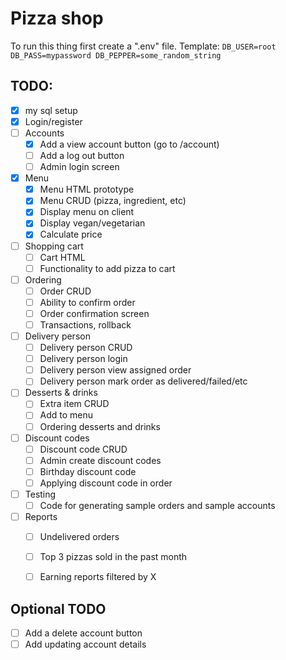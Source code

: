 # Pizza shop

To run this thing first create a ".env" file.
Template:
`
DB_USER=root
DB_PASS=mypassword
DB_PEPPER=some_random_string
`



## TODO:

- [x] my sql setup
- [x] Login/register
- [ ] Accounts
    - [x] Add a view account button (go to /account)
    - [ ] Add a log out button
    - [ ] Admin login screen
- [x] Menu
    - [x] Menu HTML prototype
    - [x] Menu CRUD (pizza, ingredient, etc)
    - [x] Display menu on client
    - [x] Display vegan/vegetarian
    - [x] Calculate price
- [ ] Shopping cart
    - [ ] Cart HTML
    - [ ] Functionality to add pizza to cart
- [ ] Ordering
    - [ ] Order CRUD
    - [ ] Ability to confirm order
    - [ ] Order confirmation screen
    - [ ] Transactions, rollback
- [ ] Delivery person
    - [ ] Delivery person CRUD
    - [ ] Delivery person login
    - [ ] Delivery person view assigned order
    - [ ] Delivery person mark order as delivered/failed/etc
- [ ] Desserts & drinks
    - [ ] Extra item CRUD
    - [ ] Add to menu
    - [ ] Ordering desserts and drinks
- [ ] Discount codes
    - [ ] Discount code CRUD
    - [ ] Admin create discount codes
    - [ ] Birthday discount code
    - [ ] Applying discount code in order
- [ ] Testing
    - [ ] Code for generating sample orders and sample accounts
- [ ] Reports
    - [ ] Undelivered orders
    - [ ] Top 3 pizzas sold in the past month
    - [ ] Earning reports filtered by X



## Optional TODO
- [ ] Add a delete account button
- [ ] Add updating account details